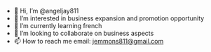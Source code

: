 - 👋 Hi, I’m @angeljay811
- 👀 I’m interested in business expansion and promotion opportunity
- 🌱 I’m currently learning french 
- 💞️ I’m looking to collaborate on business aspects
- 📫 How to reach me email: jemmons811@gmail.com


<!---
angeljay811/angeljay811 is a ✨ special ✨ repository because its `README.md` (this file) appears on your GitHub profile.
You can click the Preview link to take a look at your changes.
--->
